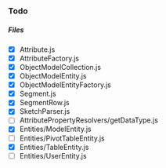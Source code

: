 ### Todo
##### Files
- [x] Attribute.js
- [x] AttributeFactory.js
- [x] ObjectModelCollection.js
- [x] ObjectModelEntity.js
- [x] ObjectModelEntityFactory.js
- [x] Segment.js
- [x] SegmentRow.js
- [x] SketchParser.js
- [ ] AttributePropertyResolvers/getDataType.js
- [x] Entities/ModelEntity.js
- [ ] Entities/PivotTableEntity.js
- [x] Entities/TableEntity.js
- [ ] Entities/UserEntity.js 
